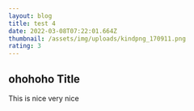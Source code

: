 ```yaml
---
layout: blog
title: test 4
date: 2022-03-08T07:22:01.664Z
thumbnail: /assets/img/uploads/kindpng_170911.png
rating: 3
---
```

## ohohoho Title

This is nice very nice